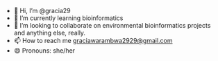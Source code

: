 - 👋 Hi, I’m @gracia29
- 🌱 I’m currently learning bioinformatics
- 💞️ I’m looking to collaborate on environmental bioinformatics projects and anything else, really.
- 📫 How to reach me graciawarambwa2929@gmail.com
- 😄 Pronouns: she/her

<!---
gracia29/gracia29 is a ✨ special ✨ repository because its `README.md` (this file) appears on your GitHub profile.
You can click the Preview link to take a look at your changes.
--->
